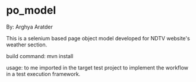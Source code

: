 # po_model

By: Arghya Aratder

This is a selenium based page object model developed for NDTV website's weather section.

build command: mvn install

usage: to me imported in the target test project to implement the workflow in a test execution framework.

